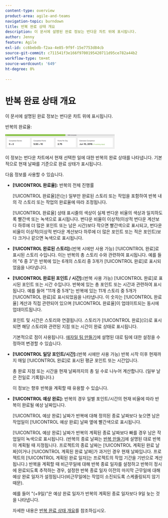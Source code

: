 ```yaml
---
content-type: overview
product-area: agile-and-teams
navigation-topic: burndown
title: 반복 완료 상태 개요
description: 이 문서에 설명된 완료 정보는 번다운 차트 위에 표시됩니다.
author: Jenny
feature: Agile
exl-id: cc6bebdb-f2aa-4e85-9f9f-15e7753d84cb
source-git-commit: c711541f3e166f9700195420711d95ce782a44b2
workflow-type: tm+mt
source-wordcount: '649'
ht-degree: 0%

---
```


# 반복 완료 상태 개요

이 문서에 설명된 완료 정보는 번다운 차트 위에 표시됩니다.

반복의 완료율:

![반복 세부 정보 패널](assets/burndown-percentcomplete-350x47.png)

이 정보는 번다운 차트에서 현재 선택한 일에 대한 반복의 완료 상태를 나타냅니다. 기본적으로 현재 날짜를 기준으로 완료 상태가 표시됩니다.

다음 정보를 사용할 수 있습니다.

* **[!UICONTROL 완료율]:** 반복의 전체 진행률

  [!UICONTROL 완료율]은(는) 일부만 완료된 스토리 또는 작업을 포함하여 반복 내의 각 스토리 또는 작업의 완료율에 따라 조정됩니다.

  [!UICONTROL 완료율] 상태 표시줄의 색상이 실제 번다운 비율의 색상과 일치하도록 빨간색 또는 녹색으로 표시됩니다. 번다운 비율이 이상적(이상적 번다운 계산보다 하루에 더 많은 포인트 또는 남은 시간)보다 작으면 빨간색으로 표시되고, 번다운 비율이 이상적(이상적 번다운 계산보다 하루에 더 많은 포인트 또는 적은 포인트)보다 크거나 같으면 녹색으로 표시됩니다.

* **[!UICONTROL 완료된 스토리]:**(반복 시에만 사용 가능) [!UICONTROL 완료]로 표시된 스토리 수입니다. 이는 반복의 총 스토리 수와 관련하여 표시됩니다. 예를 들어 &quot;6 중 3&quot;은 반복에 있는 6개의 스토리 중 3개가 [!UICONTROL 완료]로 표시되었음을 나타냅니다.
* **[!UICONTROL 완료된 포인트 / 시간]:**(반복 사용 가능) [!UICONTROL 완료]로 표시된 포인트 또는 시간 수입니다. 반복에 있는 총 포인트 또는 시간과 관련하여 표시됩니다. 예를 들어 &quot;11개 중 5개&quot;는 반복에 있는 11개 스토리 중 5개가 [!UICONTROL 완료]로 표시되었음을 나타냅니다. 이 숫자는 [!UICONTROL 완료율] 계산과 직접 관련되어 있으며 [!UICONTROL 완료율]이 업데이트되는 동시에 업데이트됩니다.

  포인트 및 시간은 스토리와 연결됩니다. 스토리가 [!UICONTROL 완료]&#x200B;(으)로 표시되면 해당 스토리와 관련된 지점 또는 시간이 완료 상태로 표시됩니다.

  기본적으로 점이 사용됩니다. [애자일 팀 만들기](../../../agile/get-started-with-agile-in-workfront/create-an-agile-team.md)에 설명된 대로 팀에 대한 설정을 수정하여 변경할 수 있습니다.

* **[!UICONTROL 일당 포인트/시간]:**(반복 시에만 사용 가능) 반복 시작 이후 현재까지 매일 [!UICONTROL 완료]로 표시된 평균 포인트 또는 시간입니다.

  총 완료 지점 또는 시간을 현재 날짜까지의 총 일 수로 나누어 계산합니다. (일부 날은 전일로 기록됩니다.)

  이 정보는 향후 반복을 계획할 때 유용할 수 있습니다.

* **[!UICONTROL 예상 완료]:** 반복의 경우 일별 포인트/시간의 현재 비율에 따라 반복이 완료될 예상 날짜입니다.

  [!UICONTROL 예상 완료] 날짜가 반복에 대해 정의된 종료 날짜보다 늦으면 남은 작업일이 [!UICONTROL 예상 완료] 날짜 옆에 빨간색으로 표시됩니다.

  [!UICONTROL 예상 완료] 날짜가 반복의 계획된 종료 날짜보다 빠를 경우 남은 작업일이 녹색으로 표시됩니다. (반복의 종료 날짜는 [반복 만들기](../../../agile/use-scrum-in-an-agile-team/iterations/create-an-iteration.md)에 설명된 대로 반복이 계획될 때 지정됩니다. 프로젝트의 종료 날짜는 [!UICONTROL 계획된 완료 날짜]이거나 [!UICONTROL 계획된 완료 날짜]가 과거인 경우 현재 날짜입니다. 프로젝트의 [!UICONTROL 계획된 완료 일자]는 프로젝트의 작업 기간을 기반으로 계산됩니다.) 반복을 계획할 때 비근무일에 대해 반복 종료 일자를 설정하고 반복이 정시에 완료되도록 추적하는 경우, 설정한 반복 종료 일자 이전의 마지막 근무일에 대해 예상 완료 일자가 설정됩니다(비근무일에는 작업이 소진되도록 스케줄링되지 않기 때문).

  예를 들어 &quot;(+9일)&quot;은 예상 완료 일자가 반복의 계획된 종료 일자보다 9일 늦는 것을 나타냅니다.

  자세한 내용은 [반복 완료 상태 개요](#Understanding-How-Days-Off-Affect-the-Burndown-Chart)를 참조하십시오.
